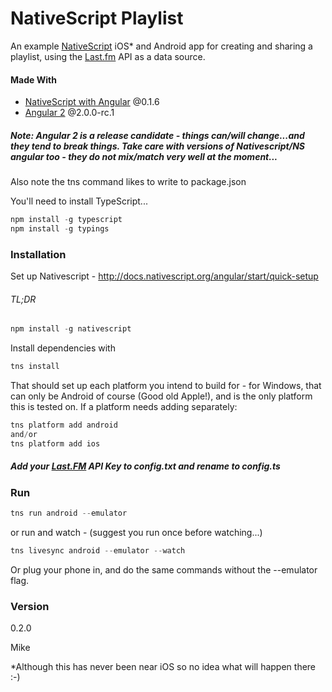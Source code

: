 # NativeScript Playlist

An example [NativeScript](http://docs.nativescript.org/) iOS* and Android app for creating and sharing a playlist, using the [Last.fm](http://www.last.fm/) API as a data source.

#### Made With
  - [NativeScript with Angular](http://docs.nativescript.org/angular/) @0.1.6
  - [Angular 2](https://angular.io/) @2.0.0-rc.1

##### Note: Angular 2 is a release candidate - things can/will change...and they tend to break things. Take care with versions of Nativescript/NS angular too - they do not mix/match very well at the moment...
Also note the tns command likes to write to package.json

You'll need to install TypeScript...
```javascript
npm install -g typescript
npm install -g typings
```

### Installation
Set up Nativescript - http://docs.nativescript.org/angular/start/quick-setup

###### TL;DR

```javascript
npm install -g nativescript
```

Install dependencies with
```javascript
tns install
```

That should set up each platform you intend to build for - for Windows, that can only be Android of course (Good old Apple!), and is the only platform this is tested on. If a platform needs adding separately:

```javascript
tns platform add android
and/or
tns platform add ios
```

##### Add your [Last.FM](http://www.last.fm/api) API Key to **config.txt** and rename to **config.ts**

### Run
```javascript
tns run android --emulator
```
or run and watch  - (suggest you run once before watching...)

```javascript
tns livesync android --emulator --watch
```

Or plug your phone in, and do the same commands without the --emulator flag.

### Version
0.2.0

Mike

*Although this has never been near iOS so no idea what will happen there :-)